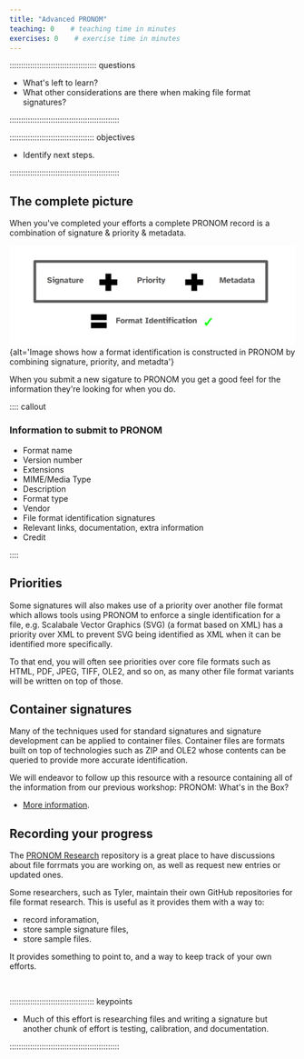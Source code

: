 ```yaml
---
title: "Advanced PRONOM"
teaching: 0    # teaching time in minutes
exercises: 0    # exercise time in minutes
---
```


:::::::::::::::::::::::::::::::::::::: questions

- What's left to learn?
- What other considerations are there when making file format signatures?

::::::::::::::::::::::::::::::::::::::::::::::::

::::::::::::::::::::::::::::::::::::: objectives

- Identify next steps.

::::::::::::::::::::::::::::::::::::::::::::::::

## The complete picture

When you've completed your efforts a complete PRONOM record is a combination
of signature & priority & metadata.

<!-- markdownlint-disable -->

![Format identification result using PRONOM data.](./fig/md.png){alt='Image shows how a format identification is constructed in PRONOM by combining signature, priority, and metadta'}

<!-- markdownlint-emable -->

When you submit a new sigature to PRONOM you get a good feel for the
information they're looking for when you do.

:::: callout

### Information to submit to PRONOM

* Format name
* Version number
* Extensions
* MIME/Media Type
* Description
* Format type
* Vendor
* File format identification signatures
* Relevant links, documentation, extra information
* Credit

::::

## Priorities

Some signatures will also makes use of a priority over another file format
which allows tools using PRONOM to enforce a single identification for a
file, e.g. Scalabale Vector Graphics (SVG) (a format based on XML) has
a priority over XML to prevent SVG being identified as XML when it can be
identified more specifically.

To that end, you will often see priorities over core file formats such as
HTML, PDF, JPEG, TIFF, OLE2, and so on, as many other file format variants
will be written on top of those.

## Container signatures

Many of the techniques used for standard signatures and signature development
can be applied to container files. Container files are formats built on top
of technologies such as ZIP and OLE2 whose contents can be queried to
provide more accurate identification.

We will endeavor to follow up this resource with a resource containing
all of the information from our previous workshop: PRONOM: What's in the Box?

* [More information](https://linktr.ee/pronom.whats.in.the.box).

## Recording your progress

The [PRONOM Research](https://github.com/digital-preservation/PRONOM_Research)
repository is a great place to have discussions about file forrmats you are
working on, as well as request new entries or updated ones.

Some researchers, such as Tyler, maintain their own GitHub repositories for
file format research. This is useful as it provides them with a way to:

* record inforamation,
* store sample signature files,
* store sample files.

It provides something to point to, and a way to keep track of your own efforts.

<!-- TODO: new byteseek format... -->

<!-- NB. Keypoints should appear at the end of the markdown file. Aesthetically
     it looks like it's better with an additional newline so adding that
     here and using this comment as a separator to make it easy to read
     content.
-->

<br>

::::::::::::::::::::::::::::::::::::: keypoints

- Much of this effort is researching files and writing a signature but
another chunk of effort is testing, calibration, and documentation.

::::::::::::::::::::::::::::::::::::::::::::::::
